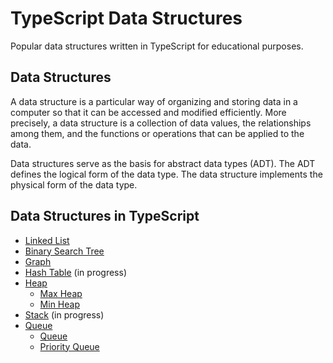 #  TypeScript Data Structures

Popular data structures written in TypeScript for educational purposes.

## Data Structures

A data structure is a particular way of organizing and storing data in a computer so that it can
be accessed and modified efficiently. More precisely, a data structure is a collection of data
values, the relationships among them, and the functions or operations that can be applied to
the data.

Data structures serve as the basis for abstract data types (ADT). The ADT defines the logical form of the data type. The data structure implements the physical form of the data type.


## Data Structures in TypeScript

* [Linked List](src/linked_list)
* [Binary Search Tree](src/binary_search_tree)
* [Graph](src/graph)
* [Hash Table](src/hash_table) (in progress)
* [Heap](src/heap)
  * [Max Heap](src/heap)
  * [Min Heap](src/heap)
* [Stack](src/stack) (in progress)
* [Queue](src/queue)
  * [Queue](src/queue)
  * [Priority Queue](src/priority_queue)
